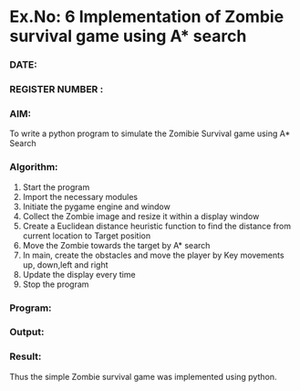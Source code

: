 
# Ex.No: 6  Implementation of Zombie survival game using A* search 
### DATE:                                                                            
### REGISTER NUMBER : 
### AIM: 
To write a python program to simulate the Zomibie Survival game using A* Search 
### Algorithm:
1. Start the program
2. Import the necessary modules
3. Initiate the pygame engine and window
4. Collect the Zombie image and resize it within a display window 
5. Create a Euclidean distance heuristic function to find the distance from current location to Target position
6.  Move the Zombie towards the target by A* search 
7.  In main, create the obstacles and move the player by Key movements up, down,left and right 
10.  Update the display every time 
11.  Stop the program
 ### Program:











### Output:



### Result:
Thus the simple Zombie survival game was implemented using python.

